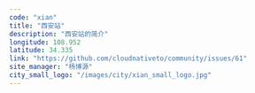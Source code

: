 ```yaml
---
code: "xian"
title: "西安站"
description: "西安站的简介"
longitude: 108.952
latitude: 34.335
link: "https://github.com/cloudnativeto/community/issues/61"
site_manager: "杨博源"
city_small_logo: "/images/city/xian_small_logo.jpg"
---
```

